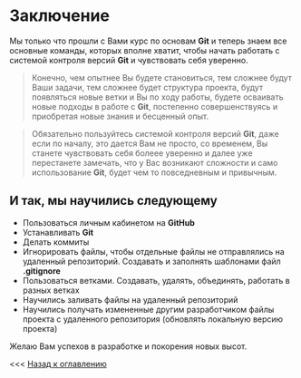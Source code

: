 # Заключение 

Мы только что прошли с Вами курс по основам **Git** и теперь знаем все основные команды, которых вполне хватит, чтобы начать работать с системой контроля версий **Git** и чувствовать себя уверенно.  

>Конечно, чем опытнее Вы будете становиться, тем сложнее будут Ваши задачи, тем сложнее будет структура проекта, будут появляться новые ветки и Вы по ходу работы, будете осваивать новые подходы в работе с **Git**, постепенно совершенствуясь и приобретая новые знания и бесценный опыт. 

>Обязательно пользуйтесь системой контроля версий **Git**, даже если по началу, это дается Вам не просто, со временем, Вы станете чувствовать себя болеее уверенно и далее уже перестанете замечать, что у Вас возникают сложности и само использование **Git**, будет чем то повседневным и привычным. 

## И так, мы научились следующему

- Пользоваться личным кабинетом на **GitHub**
- Устанавливать **Git**
- Делать коммиты
- Игнорировать файлы, чтобы отдельные файлы не отправлялись на удаленный репозиторий. Создавать и заполнять шаблонами файл **.gitignore**
- Пользоваться ветками. Создавать, удалять, объединять, работать в разных ветках
- Научились заливать файлы на удаленный репозиторий
- Научились получать измененные другим разработчиком файлы проекта с удаленного репозитория (обновлять локальную версию проекта)

Желаю Вам успехов в разработке и покорения новых высот.

<<< [Назад к оглавлению](readme.md "Нажмите, чтобы перейти к содержанию")